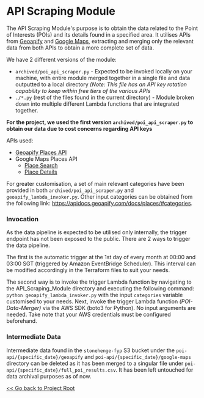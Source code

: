 # API Scraping Module
The API Scraping Module's purpose is to obtain the data related to the Point of Interests (POIs) and its details found in a specified area. It utilises APIs from [Geoapify](https://apidocs.geoapify.com/) and [Google Maps](https://developers.google.com/maps/), extracting and merging only the relevant data from both APIs to obtain a more complete set of data.

We have 2 different versions of the module:
* `archived/poi_api_scraper.py` - Expected to be invoked locally on your machine, with entire module merged together in a single file and data outputted to a local directory *(Note: This file has an API key rotation capability to keep within free tiers of the various APIs*
* `./*.py` (rest of the files found in the current directory) - Module broken down into multiple different Lambda functions that are integrated together.

**For the project, we used the first version `archived/poi_api_scraper.py` to obtain our data due to cost concerns regarding API keys**

APIs used:
* [Geoapify Places API](https://apidocs.geoapify.com/docs/places/#about)
* Google Maps Places API
    * [Place Search](https://developers.google.com/maps/documentation/places/web-service/search-text)
    * [Place Details](https://developers.google.com/maps/documentation/places/web-service/details)

For greater customisation, a set of main relevant categories have been provided in both `archived/poi_api_scraper.py` and `geoapify_lambda_invoker.py`. Other input categories can be obtained from the following link: https://apidocs.geoapify.com/docs/places/#categories.

### Invocation
As the data pipeline is expected to be utilised only internally, the trigger endpoint has not been exposed to the public. There are 2 ways to trigger the data pipeline. 

The first is the automatic trigger at the 1st day of every month at 00:00 and 03:00 SGT (triggered by Amazon EventBridge Scheduler). This interval can be modified accordingly in the Terraform files to suit your needs.

The second way is to invoke the trigger Lambda function by navigating to the API_Scraping_Module directory and executing the following command: `python geoapify_lambda_invoker.py` with the input `categories` variable customised to your needs. Next, invoke the trigger Lambda function *(POI-Data-Merger)* via the AWS SDK (boto3 for Python). No input arguments are needed. Take note that your AWS credentials must be configured beforehand.

### Intermediate Data
Intermediate data found in the `stonehenge-fyp` S3 bucket under the `poi-api/{specific_date}/geoapify` and `poi-api/{specific_date}/google-maps` directory can be deleted as it has been merged to a singular file under `poi-api/{specific_date}/full_poi_results.csv`. It has been left untouched for data archival purposes as of now.

[<< Go back to Project Root](https://github.com/dagangstas/Stonehenge)
